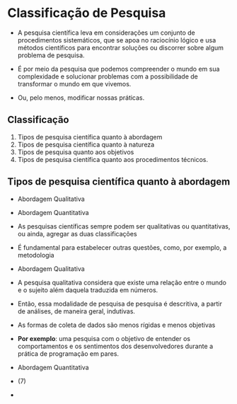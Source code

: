 # Classificação de Pesquisa

- A pesquisa científica leva em considerações um conjunto de procedimentos sistemáticos, que se apoa no raciocínio lógico e usa métodos científicos para encontrar soluções ou discorrer sobre algum problema de pesquisa.

- É por meio da pesquisa que podemos compreender o mundo em sua complexidade e solucionar problemas com a possibilidade de transformar o mundo em que vivemos.
 - Ou, pelo menos, modificar nossas práticas.
 
## Classificação

1. Tipos de pesquisa científica quanto à abordagem
2. Tipos de pesquisa científica quanto à natureza
3. Tipos de pesquisa quanto aos objetivos
4. Tipos de pesquisa científica quanto aos procedimentos técnicos.

## Tipos de pesquisa científica quanto à abordagem

- Abordagem Qualitativa
- Abordagem Quantitativa
- As pesquisas científicas sempre podem ser qualitativas ou quantitativas, ou ainda, agregar as duas classificações
- É fundamental para estabelecer outras questões, como, por exemplo, a metodologia

- Abordagem Qualitativa

- A pesquisa qualitativa considera que existe uma relação entre o mundo e o sujeito além daquela traduzida em números.

- Então, essa modalidade de pesquisa de pesquisa é descritiva, a partir de análises, de maneira geral, indutivas.

- As formas de coleta de dados são menos rígidas e menos objetivas

- **Por exemplo**: uma pesquisa com o objetivo de entender os comportamentos e os sentimentos dos desenvolvedores durante a prática de programação em pares.

- Abordagem Quantitativa

- (7)

- 
